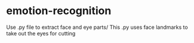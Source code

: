 # emotion-recognition
Use .py file to extract face and eye parts/
This .py uses face landmarks to take out the eyes for cutting

